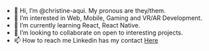 - 👋 Hi, I’m @christine-aqui. My pronous are they/them.
- 👀 I’m interested in Web, Mobile, Gaming and VR/AR Development.
- 🌱 I’m currently learning React, React Native.
- 💞️ I’m looking to collaborate on open to interesting projects.
- 📫 How to reach me Linkedin has my contact [Here](https://www.linkedin.com/in/christineaqui/)

<!---
christine-aqui/christine-aqui is a ✨ special ✨ repository because its `README.md` (this file) appears on your GitHub profile.
You can click the Preview link to take a look at your changes.
--->
